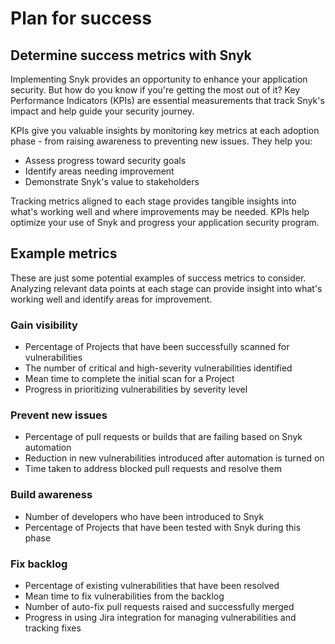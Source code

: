 # Plan for success

## Determine success metrics with Snyk

Implementing Snyk provides an opportunity to enhance your application security. But how do you know if you're getting the most out of it? Key Performance Indicators (KPIs) are essential measurements that track Snyk's impact and help guide your security journey.

KPIs give you valuable insights by monitoring key metrics at each adoption phase - from raising awareness to preventing new issues. They help you:

* Assess progress toward security goals
* Identify areas needing improvement
* Demonstrate Snyk's value to stakeholders

Tracking metrics aligned to each stage provides tangible insights into what's working well and where improvements may be needed. KPIs help optimize your use of Snyk and progress your application security program.

## Example metrics

These are just some potential examples of success metrics to consider. Analyzing relevant data points at each stage can provide insight into what's working well and identify areas for improvement.

### Gain visibility

* Percentage of Projects that have been successfully scanned for vulnerabilities
* The number of critical and high-severity vulnerabilities identified
* Mean time to complete the initial scan for a Project
* Progress in prioritizing vulnerabilities by severity level

### Prevent new issues

* Percentage of pull requests or builds that are failing based on Snyk automation
* Reduction in new vulnerabilities introduced after automation is turned on
* Time taken to address blocked pull requests and resolve them

### Build awareness

* Number of developers who have been introduced to Snyk
* Percentage of Projects that have been tested with Snyk during this phase

### Fix backlog

* Percentage of existing vulnerabilities that have been resolved
* Mean time to fix vulnerabilities from the backlog
* Number of auto-fix pull requests raised and successfully merged
* Progress in using Jira integration for managing vulnerabilities and tracking fixes
